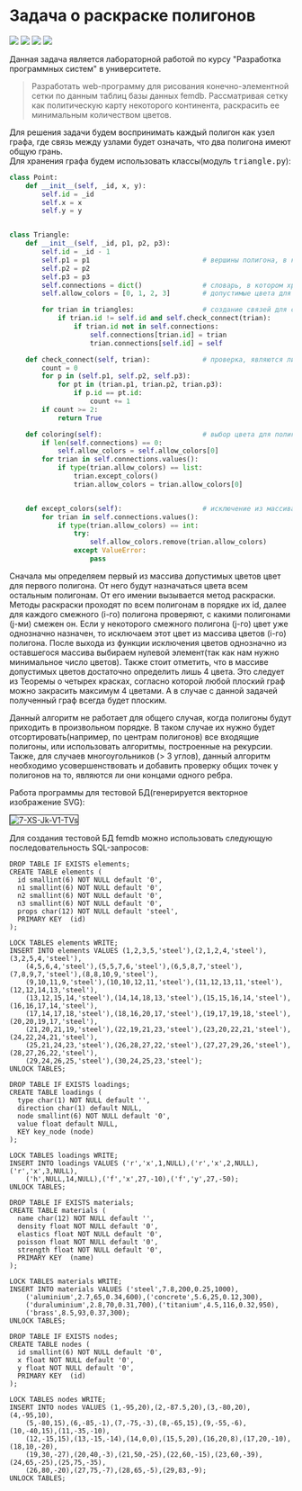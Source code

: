 # Задача о раскраске полигонов


<img src="https://img.shields.io/badge/used-python%203.8-orange"> <img src="https://img.shields.io/badge/used-flask-orange"> <img src="https://img.shields.io/badge/used-PyCairo-orange"> <img src="https://img.shields.io/badge/used-html-orange">


Данная задача является лабораторной работой по курсу "Разработка программных систем" в университете.

> Разработать web-программу для рисования конечно-элементной сетки по данным таблиц базы данных femdb. 
> Рассматривая сетку как политическую карту некоторого континента, раскрасить ее минимальным количеством цветов.

Для решения задачи будем воспринимать каждый полигон как узел графа, где связь между узлами будет означать,
что два полигона имеют общую грань.  
Для хранения графа будем использовать классы(модуль <kbd>triangle.py</kbd>):

``` python
class Point:
    def __init__(self, _id, x, y):
        self.id = _id
        self.x = x
        self.y = y


class Triangle:
    def __init__(self, _id, p1, p2, p3):
        self.id = _id - 1
        self.p1 = p1                            # вершины полигона, в которых хранятся адреса на объекты точек
        self.p2 = p2
        self.p3 = p3
        self.connections = dict()               # словарь, в котором хранятся адреса полигонов, с которыми текущий имеет общую грань. Ключом является id этих полигонов
        self.allow_colors = [0, 1, 2, 3]        # допустимые цвета для данной вершины

        for trian in triangles:                 # создание связей для смежных полигонов
            if trian.id != self.id and self.check_connect(trian):
                if trian.id not in self.connections:
                    self.connections[trian.id] = trian
                    trian.connections[self.id] = self

    def check_connect(self, trian):             # проверка, являются ли полигоны смежными
        count = 0
        for p in (self.p1, self.p2, self.p3):
            for pt in (trian.p1, trian.p2, trian.p3):
                if p.id == pt.id:
                    count += 1
        if count >= 2:
            return True

    def coloring(self):                         # выбор цвета для полигона
        if len(self.connections) == 0:
            self.allow_colors = self.allow_colors[0]
        for trian in self.connections.values():
            if type(trian.allow_colors) == list:
                trian.except_colors()
                trian.allow_colors = trian.allow_colors[0]


    def except_colors(self):                    # исключение из массива допустимых цветов тех цветов, которые уже заняты соседними полигонами
        for trian in self.connections.values():
            if type(trian.allow_colors) == int:
                try:
                    self.allow_colors.remove(trian.allow_colors)
                except ValueError:
                    pass
```

Сначала мы определяем первый из массива допустимых цветов цвет для первого полигона. От него будут назначаться цвета всем остальным полигонам. От его имении вызывается метод раскраски. Методы раскраски проходят по всем полигонам в порядке их id, далее для каждого смежного (i-го) полигона проверяют, с какими
полигонами (j-ми) смежен он. Если у некоторого смежного полигона (j-го) цвет уже однозначно назначен, то исключаем этот цвет из 
массива цветов (i-го) полигона. После выхода из функции исключения цветов однозначно из оставшегося массива выбираем 
нулевой элемент(так как нам нужно минимальное число цветов). Также стоит отметить, что в массиве допустимых цветов 
достаточно определить лишь 4 цвета. Это следует из Теоремы о четырех красках, согласно которой любой плоский граф можно 
закрасить максимум 4 цветами. А в случае с данной задачей полученный граф всегда будет плоским.

Данный алгоритм не работает для общего случая, когда полигоны будут приходить в произвольном порядке. В таком случае их 
нужно будет отсортировать(например, по центрам полигонов) все входящие полигоны, или использовать алгоритмы, построенные 
на рекурсии. Также, для случаев многоугольников (> 3 углов), данный алгоритм необходимо усовершенствовать и добавить
проверку общих точек у полигонов на то, являются ли они концами одного ребра.

Работа программы для тестовой БД(генерируется векторное изображение SVG):  

<img src="https://i.ibb.co/26t0Xg1/7-XS-Jk-V1-TVs.jpg" alt="7-XS-Jk-V1-TVs" border="1">

Для создания тестовой БД femdb можно использовать следующую последовательность SQL-запросов:

``` MySQL
DROP TABLE IF EXISTS elements;
CREATE TABLE elements (
  id smallint(6) NOT NULL default '0',
  n1 smallint(6) NOT NULL default '0',
  n2 smallint(6) NOT NULL default '0',
  n3 smallint(6) NOT NULL default '0',
  props char(12) NOT NULL default 'steel',
  PRIMARY KEY  (id)
);

LOCK TABLES elements WRITE;
INSERT INTO elements VALUES (1,2,3,5,'steel'),(2,1,2,4,'steel'),(3,2,5,4,'steel'),
	(4,5,6,4,'steel'),(5,5,7,6,'steel'),(6,5,8,7,'steel'),(7,8,9,7,'steel'),(8,8,10,9,'steel'),
	(9,10,11,9,'steel'),(10,10,12,11,'steel'),(11,12,13,11,'steel'),(12,12,14,13,'steel'),
	(13,12,15,14,'steel'),(14,14,18,13,'steel'),(15,15,16,14,'steel'),(16,16,17,14,'steel'),
	(17,14,17,18,'steel'),(18,16,20,17,'steel'),(19,17,19,18,'steel'),(20,20,19,17,'steel'),
	(21,20,21,19,'steel'),(22,19,21,23,'steel'),(23,20,22,21,'steel'),(24,22,24,21,'steel'),
	(25,21,24,23,'steel'),(26,28,27,22,'steel'),(27,27,29,26,'steel'),(28,27,26,22,'steel'),
	(29,24,26,25,'steel'),(30,24,25,23,'steel');
UNLOCK TABLES;

DROP TABLE IF EXISTS loadings;
CREATE TABLE loadings (
  type char(1) NOT NULL default '',
  direction char(1) default NULL,
  node smallint(6) NOT NULL default '0',
  value float default NULL,
  KEY key_node (node)
);

LOCK TABLES loadings WRITE;
INSERT INTO loadings VALUES ('r','x',1,NULL),('r','x',2,NULL),('r','x',3,NULL),
	('h',NULL,14,NULL),('f','x',27,-10),('f','y',27,-50);
UNLOCK TABLES;

DROP TABLE IF EXISTS materials;
CREATE TABLE materials (
  name char(12) NOT NULL default '',
  density float NOT NULL default '0',
  elastics float NOT NULL default '0',
  poisson float NOT NULL default '0',
  strength float NOT NULL default '0',
  PRIMARY KEY  (name)
);

LOCK TABLES materials WRITE;
INSERT INTO materials VALUES ('steel',7.8,200,0.25,1000),
	('aluminium',2.7,65,0.34,600),('concrete',5.6,25,0.12,300),
	('duraluminium',2.8,70,0.31,700),('titanium',4.5,116,0.32,950),
	('brass',8.5,93,0.37,300);
UNLOCK TABLES;

DROP TABLE IF EXISTS nodes;
CREATE TABLE nodes (
  id smallint(6) NOT NULL default '0',
  x float NOT NULL default '0',
  y float NOT NULL default '0',
  PRIMARY KEY  (id)
);

LOCK TABLES nodes WRITE;
INSERT INTO nodes VALUES (1,-95,20),(2,-87.5,20),(3,-80,20),(4,-95,10),
	(5,-80,15),(6,-85,-1),(7,-75,-3),(8,-65,15),(9,-55,-6),(10,-40,15),(11,-35,-10),
	(12,-15,15),(13,-15,-14),(14,0,0),(15,5,20),(16,20,8),(17,20,-10),(18,10,-20),
	(19,30,-27),(20,40,-3),(21,50,-25),(22,60,-15),(23,60,-39),(24,65,-25),(25,75,-35),
	(26,80,-20),(27,75,-7),(28,65,-5),(29,83,-9);
UNLOCK TABLES;
```
